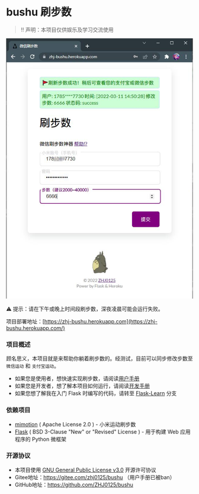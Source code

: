 # bushu 刷步数

> ‼ 声明：本项目仅供娱乐及学习交流使用

![show](docs/show.jpg)

⚠ 提示：请在下午或晚上时间段刷步数，深夜凌晨可能会运行失败。

项目部署地址：[https://zhj-bushu.herokuapp.com](https://zhj-bushu.herokuapp.com/)

### 项目概述

顾名思义，本项目就是来帮助你躺着刷步数的。经测试，目前可以同步修改步数至 `微信运动` 和 `支付宝运动`。

* 如果您是使用者，想快速实现刷步数，请阅读[用户手册](docs/UserManual.md)
* 如果您是开发者，想了解本项目如何运行，请阅读[开发手册](docs/DevManual.md)
* 如果您想了解我在入门 Flask 时编写的代码，请转至 [Flask-Learn](https://github.com/ZHJ0125/bushu/tree/Flask-Learn) 分支

### 依赖项目

* [mimotion](https://github.com/577fkj/mimotion) ( Apache License 2.0 ) - 小米运动刷步数
* [Flask](https://github.com/pallets/flask) ( BSD 3-Clause "New" or "Revised" License ) - 用于构建 Web 应用程序的 Python 微框架

### 开源协议

* 本项目使用 [GNU General Public License v3.0](https://github.com/ZHJ0125/bushu/blob/main/LICENSE) 开源许可协议
* Gitee地址：https://gitee.com/zhj0125/bushu （用户手册已被ban）
* GitHub地址：https://github.com/ZHJ0125/bushu
